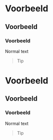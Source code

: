# Voorbeeld
## Voorbeeld
### Voorbeeld
Normal text
> Tip

# Voorbeeld
## Voorbeeld
### Voorbeeld
Normal text
> Tip
